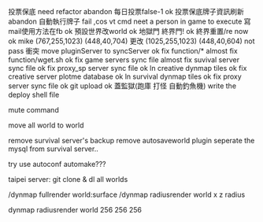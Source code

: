 投票保底 need refactor abandon
每日投票false-1 ok
投票保底牌子資訊刷新 abandon
自動執行牌子 fail ,cos vt cmd neet a person in game to execute
寫mail使用方法在fb ok
預設世界改world ok
地獄門 終界門! ok
終界重置/re now ok
mike (767,255,1023) (448,40,704) 更改 (1025,255,1023) (448,40,604) not pass 衝突
move pluginServer to syncServer ok
fix function/* almost
fix function/wget.sh ok
fix game servers sync file almost
fix suvival server sync file ok
fix proxy_sp server sync file ok
ln creative dynmap tiles ok
fix creative server plotme database ok
ln survival dynmap tiles ok
fix proxy server sync file ok
git upload ok
蓋監獄(跑庫 打怪 自動釣魚機)
write the deploy shell file

mute command

move all world to world

remove survival server's backup
remove autosaveworld plugin
seperate the mysql from survival server..

try use autoconf automake???

taipei server: git clone & dl all worlds

/dynmap fullrender world:surface
/dynmap radiusrender world x z radius

dynmap radiusrender world 256 256 256
